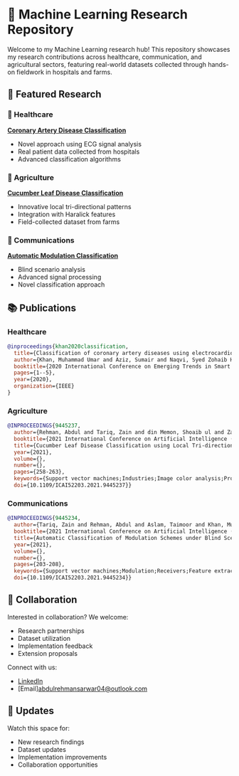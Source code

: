 # 🤖 Machine Learning Research Repository

Welcome to my Machine Learning research hub! This repository showcases my research contributions across healthcare, communication, and agricultural sectors, featuring real-world datasets collected through hands-on fieldwork in hospitals and farms.

## 🌟 Featured Research

### 🏥 Healthcare
**[Coronary Artery Disease Classification](/healthcare)**
- Novel approach using ECG signal analysis
- Real patient data collected from hospitals
- Advanced classification algorithms

### 🌿 Agriculture
**[Cucumber Leaf Disease Classification](/agriculture)**
- Innovative local tri-directional patterns
- Integration with Haralick features
- Field-collected dataset from farms


### 📡 Communications
**[Automatic Modulation Classification](/communications)**
- Blind scenario analysis
- Advanced signal processing
- Novel classification approach


## 📚 Publications

### Healthcare
```bibtex
@inproceedings{khan2020classification,
  title={Classification of coronary artery diseases using electrocardiogram signals},
  author={Khan, Muhammad Umar and Aziz, Sumair and Naqvi, Syed Zohaib Hassan and Rehman, Abdul},
  booktitle={2020 International Conference on Emerging Trends in Smart Technologies (ICETST)},
  pages={1--5},
  year={2020},
  organization={IEEE}
}
```

### Agriculture
```bibtex
@INPROCEEDINGS{9445237,
  author={Rehman, Abdul and Tariq, Zain and din Memon, Shoaib ul and Zaib, Ahmed and Khan, Muhammad Umar and Aziz, Sumair},
  booktitle={2021 International Conference on Artificial Intelligence (ICAI)}, 
  title={Cucumber Leaf Disease Classification using Local Tri-directional Patterns and Haralick Features}, 
  year={2021},
  volume={},
  number={},
  pages={258-263},
  keywords={Support vector machines;Industries;Image color analysis;Production;Feature extraction;Cameras;Real-time systems;Local tri-directional patterns;Cucumber Disease identification;Anthracnose;Aphids;CYSDV;Haralick Features;Quadratic SVM},
  doi={10.1109/ICAI52203.2021.9445237}}
```

### Communications
```bibtex
@INPROCEEDINGS{9445234,
  author={Tariq, Zain and Rehman, Abdul and Aslam, Taimoor and Khan, Muhammad Umar and Aziz, Sumair and Naqvi, Syed Zohaib Hassan},
  booktitle={2021 International Conference on Artificial Intelligence (ICAI)}, 
  title={Automatic Classification of Modulation Schemes under Blind Scenario}, 
  year={2021},
  volume={},
  number={},
  pages={203-208},
  keywords={Support vector machines;Modulation;Receivers;Feature extraction;Acoustics;Real-time systems;Reliability;Modulation;Feature fusion;ANOVA;Feature Reduction;Linear SVM},
  doi={10.1109/ICAI52203.2021.9445234}}

```

## 🤝 Collaboration

Interested in collaboration? We welcome:
- Research partnerships
- Dataset utilization
- Implementation feedback
- Extension proposals

Connect with us:
- [LinkedIn](https://www.linkedin.com/in/abdul-rehman-204ba41ab)
- [Email]abdulrehmansarwar04@outlook.com


## 📅 Updates

Watch this space for:
- New research findings
- Dataset updates
- Implementation improvements
- Collaboration opportunities
